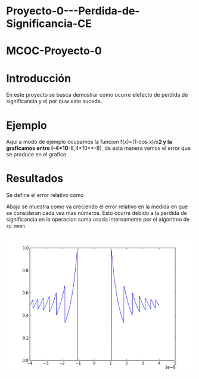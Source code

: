 # Proyecto-0---Perdida-de-Significancia-CE
# MCOC-Proyecto-0


Introducción
==============

En este proyecto se busca demostrar como ocurre elefecto de perdida de significancia y el por quw este sucede. 


Ejemplo
==============


Aquí a modo de ejemplo ocupamos la funcion f(x)=(1-cos x)/x**2 y la graficamos entre (-4*10**-8,4*10**-8), de esta manera vemos el error que se produce en el grafico   



Resultados
==============

Se define el error relativo como 



Abajo se muestra como va creciendo el error relativo en la medida en que se consideran cada vez mas números. Esto ocurre debido a la perdida de significancia en la operacion suma usada internamente por el algoritmo de `sp.mean`. 

![Results](loss-of-significance.png)



